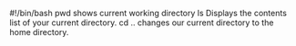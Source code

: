 #!/bin/bash
pwd shows current working directory
ls Displays the contents list of your current directory.
cd .. changes our current directory to the home directory.
